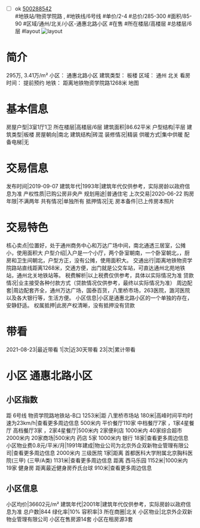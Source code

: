 - [ ] ok [500288542](https://bj.5i5j.com/ershoufang/500288542.html)  
 #地铁站/物资学院路 ,  #地铁线/6号线
#单价/2-4 #总价/285-300 #面积/85-90   #区域/通州/北关/小区-通惠北路小区 #在售 #所在楼层/高楼层 #总楼层/6层 #layout 
![layout](http://image2.5i5j.com//group2/M00/A8/5E/CgqJNF1vxIiAOWR0AAGcg2LbfM0936.jpg_P5.jpg) 
# 简介 
 295万,  3.41万/m² 
小区： 通惠北路小区
建筑类型： 板楼
区域： 通州 北关
看房时间： 提前预约
地铁： 距离地铁物资学院路1268米 地图
# 基本信息 
 房屋户型|3室1厅1卫
所在楼层|高楼层/6层
建筑面积|86.62平米
户型结构|平层
建筑类型|板楼
房屋朝向|南北
建筑结构|砖混
装修情况|精装
供暖方式|集中供暖
配备电梯|无
# 交易信息 
 发布时间|2019-09-07
建筑年代|1993年|建筑年代仅供参考，实际房龄以政府信息为准
产权性质|已购公房非央产
规划用途|普通住宅
上次交易|2020-06-22
购房年限|不满两年
共有情况|单独所有
抵押情况|无
房本备件|已上传房本照片
# 交易特色 
 核心卖点|位置好，处于通州商务中心和万达广场中间，南北通透三居室，公摊小，使用面积大
户型介绍|入户是一个小厅，两个卧室朝南，一个卧室朝北，，厨房和卫生间朝北，户型方正，没有公摊，使用面积大。
交通出行|距离地铁物资学院路站直线距离1268米，交通方便，出门就是公交车站，可直达通州北苑地铁站，通州北关地铁站等。
税费解析|以上税费仅供参考，具体以实际情况为准
贷款情况|业主接受各种付款方式（贷款情况仅供参考，最终以实际情况为准）
周边配套|周边配套齐全，通州万达广场，国泰百货，八里桥市场，263医院，潞河医院以及各大银行等，生活方便。
小区信息|小区是通惠北路小区的一个单独的存在，安静舒适。
权属抵押|此房产权清晰，没有抵押没有贷款
# 带看 
 2021-08-23|最近带看	 1|次|近30天带看	 23|次|累计带看
# 小区 通惠北路小区
## 小区指数 
 距 6号线 物资学院路地铁站-B口 1253米|距 八里桥市场站 180米|高峰时间平均时速为23km/h|查看更多周边信息
500米内 平价餐厅110家
中档餐厅7家 ，1家4星餐厅
高档餐厅3家 ，2家4星餐厅|500米内 2家便利店
1000米内 40家综合超市
2000米内 20家商场|500米内 药店 5家
1000米内 银行 18家|查看更多周边信息
小区物业费0.8元/平米/月|1991年建成|物业公司为北京外企双新物业管理有限公司|查看更多周边信息
2000米内 三级医院 1家|距离 首都医科大学附属北京胸科医院(三甲) (三甲/A类) 1131米|查看更多周边信息
距离 西马乐园 1152米|1000米内 19家 健身房
距离最近健身房乔氏台球 910米|查看更多周边信息
## 小区信息 
 小区均价|36602元/m²
建筑年代|2001年|建筑年代仅供参考，实际房龄以政府信息为准
总户数|844
绿化率|10%
容积率|3
所在商圈|北关
小区物业|北京外企双新物业管理有限公司
小区在售房源14套
小区在租房源3套
